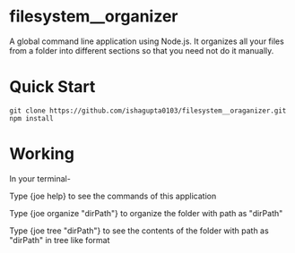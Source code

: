 # filesystem__organizer
A global command line application using Node.js. It organizes all your files from a folder into different sections so that you need not do it manually.

# Quick Start
`git clone https://github.com/ishagupta0103/filesystem__oraganizer.git`
`npm install`

# Working
In your terminal-

Type {joe help} to see the commands of this application

Type {joe organize "dirPath"} to organize the folder with path as "dirPath"

Type {joe tree "dirPath"} to see the contents of the folder with path as "dirPath" in tree like format
